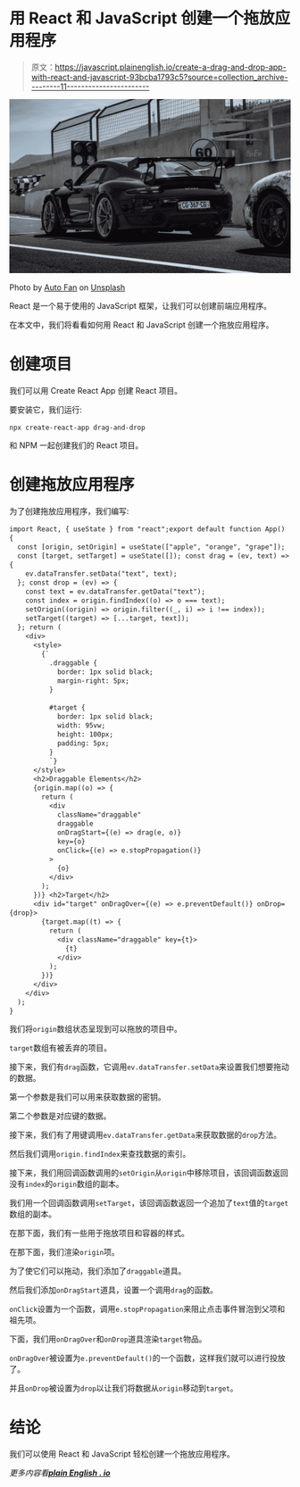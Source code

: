 # 用 React 和 JavaScript 创建一个拖放应用程序

> 原文：<https://javascript.plainenglish.io/create-a-drag-and-drop-app-with-react-and-javascript-93bcba1793c5?source=collection_archive---------11----------------------->

![](img/02da479bf600f4f32663483d7e695962.png)

Photo by [Auto Fan](https://unsplash.com/@autofan?utm_source=medium&utm_medium=referral) on [Unsplash](https://unsplash.com?utm_source=medium&utm_medium=referral)

React 是一个易于使用的 JavaScript 框架，让我们可以创建前端应用程序。

在本文中，我们将看看如何用 React 和 JavaScript 创建一个拖放应用程序。

# 创建项目

我们可以用 Create React App 创建 React 项目。

要安装它，我们运行:

```
npx create-react-app drag-and-drop
```

和 NPM 一起创建我们的 React 项目。

# 创建拖放应用程序

为了创建拖放应用程序，我们编写:

```
import React, { useState } from "react";export default function App() {
  const [origin, setOrigin] = useState(["apple", "orange", "grape"]);
  const [target, setTarget] = useState([]); const drag = (ev, text) => {
    ev.dataTransfer.setData("text", text);
  }; const drop = (ev) => {
    const text = ev.dataTransfer.getData("text");
    const index = origin.findIndex((o) => o === text);
    setOrigin((origin) => origin.filter((_, i) => i !== index));
    setTarget((target) => [...target, text]);
  }; return (
    <div>
      <style>
        {`
          .draggable {
            border: 1px solid black;
            margin-right: 5px;
          }

          #target {
            border: 1px solid black;
            width: 95vw;
            height: 100px;
            padding: 5px;
          }
          `}
      </style>
      <h2>Draggable Elements</h2>
      {origin.map((o) => {
        return (
          <div
            className="draggable"
            draggable
            onDragStart={(e) => drag(e, o)}
            key={o}
            onClick={(e) => e.stopPropagation()}
          >
            {o}
          </div>
        );
      })} <h2>Target</h2>
      <div id="target" onDragOver={(e) => e.preventDefault()} onDrop={drop}>
        {target.map((t) => {
          return (
            <div className="draggable" key={t}>
              {t}
            </div>
          );
        })}
      </div>
    </div>
  );
}
```

我们将`origin`数组状态呈现到可以拖放的项目中。

`target`数组有被丢弃的项目。

接下来，我们有`drag`函数，它调用`ev.dataTransfer.setData`来设置我们想要拖动的数据。

第一个参数是我们可以用来获取数据的密钥。

第二个参数是对应键的数据。

接下来，我们有了用键调用`ev.dataTransfer.getData`来获取数据的`drop`方法。

然后我们调用`origin.findIndex`来查找数据的索引。

接下来，我们用回调函数调用的`setOrigin`从`origin`中移除项目，该回调函数返回没有`index`的`origin`数组的副本。

我们用一个回调函数调用`setTarget`，该回调函数返回一个追加了`text`值的`target`数组的副本。

在那下面，我们有一些用于拖放项目和容器的样式。

在那下面，我们渲染`origin`项。

为了使它们可以拖动，我们添加了`draggable`道具。

然后我们添加`onDragStart`道具，设置一个调用`drag`的函数。

`onClick`设置为一个函数，调用`e.stopPropagation`来阻止点击事件冒泡到父项和祖先项。

下面，我们用`onDragOver`和`onDrop`道具渲染`target`物品。

`onDragOver`被设置为`e.preventDefault()`的一个函数，这样我们就可以进行投放了。

并且`onDrop`被设置为`drop`以让我们将数据从`origin`移动到`target`。

# 结论

我们可以使用 React 和 JavaScript 轻松创建一个拖放应用程序。

*更多内容看*[***plain English . io***](http://plainenglish.io)